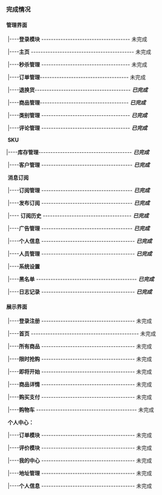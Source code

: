### 完成情况

#### 		管理界面

​			|----**登录模块** ------------------------------------- 未完成

​			|----**主页** ------------------------------------------- 未完成

​			|----**秒杀管理** ------------------------------------- 未完成

​			|----**订单管理**------------------------------------- 未完成

​			|----**退换货**---------------------------------------- **_已完成_**

​			|----**商品管理**------------------------------------- **_已完成_**

​			|----**类别管理** ------------------------------------- **_已完成_**

​			|----**评论管理** ------------------------------------- **_已完成_**

​			**SKU**

​			|----**库存管理**--------------------------------------- **_已完成_**

​			|----**客户管理** -------------------------------------- **_已完成_**

​			**消息订阅** 

​			|----**订阅管理** -------------------------------------- **_已完成_**

​	        |----**发布订阅** -------------------------------------- **_已完成_**

​			|---- **订阅历史** ------------------------------------- **_已完成_**

​			|----**广告管理**  -------------------------------------- **_已完成_**

​			|----**个人信息** --------------------------------------- **_已完成_**

​			|----**人员管理** --------------------------------------- **_已完成_**

​			|----**系统设置** 

​			|----**黑名单** ------------------------------------------ **_已完成_**

​			|----**日志记录** --------------------------------------- **_已完成_**



#### 		展示界面

​			|----**登录注册** --------------------------------------- 未完成			

​			|----**首页** --------------------------------------------- 未完成

​			|----**所有商品** --------------------------------------- 未完成

​			|----**限时抢购** --------------------------------------- 未完成

​			|----**即将开始** --------------------------------------- 未完成

​			|----**商品详情** --------------------------------------- 未完成

​			|----**购买支付** --------------------------------------- 未完成

​			|----**购物车** ------------------------------------------ 未完成

​			**个人中心：**

​			|----**订单模块** --------------------------------------- 未完成

​			|----**评价模块** --------------------------------------- 未完成

​			|----**我的中心** --------------------------------------- 未完成

​			|----**地址管理** --------------------------------------- 未完成

​			|----**个人信息** --------------------------------------- 未完成

​				